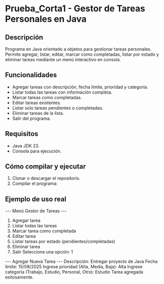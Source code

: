 # Prueba_Corta1 - Gestor de Tareas Personales en Java

## Descripción
Programa en Java orientado a objetos para gestionar tareas personales. Permite agregar, listar, editar, marcar como completadas, listar por estado y eliminar tareas mediante un menú interactivo en consola.

## Funcionalidades
- Agregar tareas con descripción, fecha límite, prioridad y categoría.
- Listar todas las tareas con información completa.
- Marcar tareas como completadas.
- Editar tareas existentes.
- Listar solo tareas pendientes o completadas.
- Eliminar tareas de la lista.
- Salir del programa.

## Requisitos
- Java JDK 23.
- Consola para ejecución.

## Cómo compilar y ejecutar

1. Clonar o descargar el repositorio.
2. Compilar el programa:

## Ejemplo de uso real
--- Menú Gestor de Tareas ---
1. Agregar tarea
2. Listar todas las tareas
3. Marcar tarea como completada
4. Editar tarea
5. Listar tareas por estado (pendientes/completadas)
6. Eliminar tarea
7. Salir
Seleccione una opción: 1

--- Agregar Nueva Tarea ---
Descripción: Entregar proyecto de Java
Fecha límite: 15/08/2025
Ingrese prioridad (Alta, Media, Baja): Alta
Ingrese categoría (Trabajo, Estudio, Personal, Otro): Estudio
Tarea agregada exitosamente.



